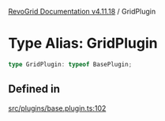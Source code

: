 [RevoGrid Documentation v4.11.18](README.md) / GridPlugin

# Type Alias: GridPlugin

```ts
type GridPlugin: typeof BasePlugin;
```

## Defined in

[src/plugins/base.plugin.ts:102](https://github.com/revolist/revogrid/blob/1653ad6831cb8c4a18b49e381a14df0c317a2084/src/plugins/base.plugin.ts#L102)
